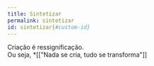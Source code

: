 ```yaml
---
title: Sintetizar
permalink: sintetizar
id: sintetizar{#custom-id} 
---
```

Criação é ressignificação.  
Ou seja, *[["Nada se cria, tudo se transforma"]]